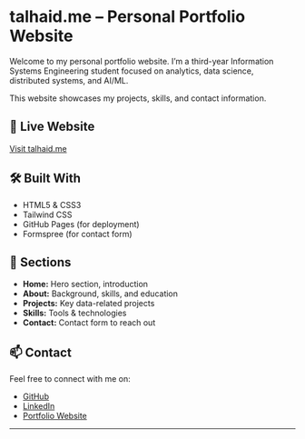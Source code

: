 # talhaid.me – Personal Portfolio Website

Welcome to my personal portfolio website.
I’m a third-year Information Systems Engineering student focused on analytics, data science, distributed systems, and AI/ML.

This website showcases my projects, skills, and contact information.

## 🔗 Live Website

[Visit talhaid.me](https://talhaid.me)

## 🛠️ Built With

- HTML5 & CSS3
- Tailwind CSS
- GitHub Pages (for deployment)
- Formspree (for contact form)

## 📂 Sections

- **Home:** Hero section, introduction
- **About:** Background, skills, and education
- **Projects:** Key data-related projects
- **Skills:** Tools & technologies
- **Contact:** Contact form to reach out

## 📫 Contact

Feel free to connect with me on:

- [GitHub](https://github.com/talhaid)
- [LinkedIn](https://linkedin.com/in/talhaid)
- [Portfolio Website](https://talhaid.me)

---

